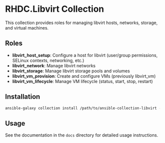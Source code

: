 # RHDC.Libvirt Collection

This collection provides roles for managing libvirt hosts, networks, storage, and virtual machines.

## Roles

- **libvirt_host_setup**: Configure a host for libvirt (user/group permissions, SELinux contexts, networking, etc.)
- **libvirt_network**: Manage libvirt networks
- **libvirt_storage**: Manage libvirt storage pools and volumes
- **libvirt_vm_provision**: Create and configure VMs (previously libvirt_vm)
- **libvirt_vm_lifecycle**: Manage VM lifecycle (status, start, stop, restart)

## Installation

```bash
ansible-galaxy collection install /path/to/ansible-collection-libvirt -f
```

## Usage

See the documentation in the `docs` directory for detailed usage instructions.
